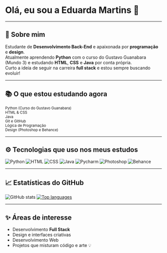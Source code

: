 <!DOCTYPE html>
<html lang="pt-br">
<head>
  <meta charset="UTF-8" />

</head>
<body>

  <h1>Olá, eu sou a Eduarda Martins 👋</h1>

  <hr />

  <section>
    <h2>🚀 Sobre mim</h2>
    <p>Estudante de <strong>Desenvolvimento Back-End</strong> e apaixonada por <strong>programação</strong> e <strong>design</strong>.<br />
    Atualmente aprendendo <strong>Python</strong> com o curso do Gustavo Guanabara (Mundo 3) e estudando <strong>HTML</strong>, <strong>CSS</strong> e <strong>Java</strong> por conta própria.<br />
    Curto a ideia de seguir na carreira <strong>full stack</strong> e estou sempre buscando evoluir!</p>
  </section>

  <hr />

  <section>
    <h2>📚 O que estou estudando agora</h2>
    <small>
      Python (Curso do Gustavo Guanabara) <br />
      HTML & CSS <br />
      Java <br />
      Git e GitHub <br />
      Lógica de Programação <br />
      Design (Photoshop e Behance)
    </small>
  </section>

  <hr />

  <section>
    <h2>⚙️ Tecnologias que uso nos meus estudos</h2>
    <img src="https://img.shields.io/badge/Python-3776AB?style=for-the-badge&logo=python&logoColor=white" alt="Python" />
    <img src="https://img.shields.io/badge/HTML-239120?style=for-the-badge&logo=html5&logoColor=white" alt="HTML" />
    <img src="https://img.shields.io/badge/CSS-239120?&style=for-the-badge&logo=css3&logoColor=white" alt="CSS" />
    <img src="https://img.shields.io/badge/Java-007396?style=for-the-badge&logo=java&logoColor=white" alt="Java" />
    <img src="https://img.shields.io/badge/pycharm-143?style=for-the-badge&logo=pycharm&logoColor=black&color=black&labelColor=green" alt="Pycharm" />
    <img src="https://img.shields.io/badge/Adobe%20Photoshop-31A8FF?style=for-the-badge&logo=Adobe%20Photoshop&logoColor=black" alt="Photoshop" />
    <img src="https://img.shields.io/badge/Behance-0054F7?style=for-the-badge&logo=behance&logoColor=white" alt="Behance" />
  </section>

  <hr />

  <section>
    <h2>📈 Estatísticas do GitHub</h2>
    <img src="https://github-readme-stats.vercel.app/api?username=DevDuarda&show_icons=true&theme=onedark" alt="GitHub stats" />
    <a href="https://github.com/DevDuarda/github-readme-stats" target="_blank" rel="noopener noreferrer">
      <img src="https://github-readme-stats.vercel.app/api/top-langs/?username=DevDuarda&layout=compact&theme=onedark" alt="Top languages" />
    </a>
  </section>

  <hr />

  <section>
    <h2>✨ Áreas de interesse</h2>
    <ul>
      <li>Desenvolvimento <strong>Full Stack</strong></li>
      <li>Design e interfaces criativas</li>
      <li>Desenvolvimento Web</li>
      <li>Projetos que misturam código e arte 💡</li>
    </ul>
  </section>

</body>
</html>
